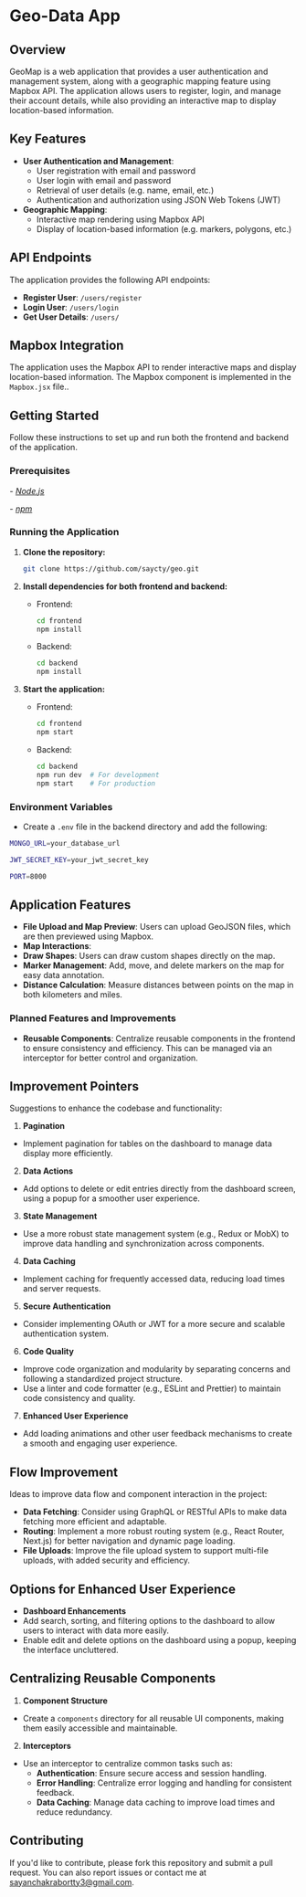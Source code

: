# Geo-Data App

## **Overview**

GeoMap is a web application that provides a user authentication and management system, along with a geographic mapping feature using Mapbox API. The application allows users to register, login, and manage their account details, while also providing an interactive map to display location-based information.

## **Key Features**

- **User Authentication and Management**:
  - User registration with email and password
  - User login with email and password
  - Retrieval of user details (e.g. name, email, etc.)
  - Authentication and authorization using JSON Web Tokens (JWT)
- **Geographic Mapping**:
  - Interactive map rendering using Mapbox API
  - Display of location-based information (e.g. markers, polygons, etc.)

## **API Endpoints**

The application provides the following API endpoints:

- **Register User**: `/users/register`
- **Login User**: `/users/login`
- **Get User Details**: `/users/`

## **Mapbox Integration**

The application uses the Mapbox API to render interactive maps and display location-based information. The Mapbox component is implemented in the `Mapbox.jsx` file..

## Getting Started

Follow these instructions to set up and run both the frontend and backend of the application.

### Prerequisites

_- [Node.js](https://nodejs.org/)_

_- [npm](https://www.npmjs.com/)_

### Running the Application

1. **Clone the repository:**

   ```bash
   git clone https://github.com/saycty/geo.git
   ```

2. **Install dependencies for both frontend and backend:**

   - Frontend:
     ```bash
     cd frontend
     npm install
     ```
   - Backend:
     ```bash
     cd backend
     npm install
     ```

3. **Start the application:**
   - Frontend:
     ```bash
     cd frontend
     npm start
     ```
   - Backend:
     ```bash
     cd backend
     npm run dev  # For development
     npm start    # For production
     ```

### Environment Variables

- Create a `.env` file in the backend directory and add the following:

```bash
MONGO_URL=your_database_url

JWT_SECRET_KEY=your_jwt_secret_key

PORT=8000
```

## Application Features

- **File Upload and Map Preview**: Users can upload GeoJSON files, which are then previewed using Mapbox.
- **Map Interactions**:
- **Draw Shapes**: Users can draw custom shapes directly on the map.
- **Marker Management**: Add, move, and delete markers on the map for easy data annotation.
- **Distance Calculation**: Measure distances between points on the map in both kilometers and miles.

### Planned Features and Improvements

- **Reusable Components**: Centralize reusable components in the frontend to ensure consistency and efficiency. This can be managed via an interceptor for better control and organization.

## Improvement Pointers

Suggestions to enhance the codebase and functionality:

1. **Pagination**

- Implement pagination for tables on the dashboard to manage data display more efficiently.

2. **Data Actions**

- Add options to delete or edit entries directly from the dashboard screen, using a popup for a smoother user experience.

3. **State Management**

- Use a more robust state management system (e.g., Redux or MobX) to improve data handling and synchronization across components.

4. **Data Caching**

- Implement caching for frequently accessed data, reducing load times and server requests.

5. **Secure Authentication**

- Consider implementing OAuth or JWT for a more secure and scalable authentication system.

6. **Code Quality**

- Improve code organization and modularity by separating concerns and following a standardized project structure.
- Use a linter and code formatter (e.g., ESLint and Prettier) to maintain code consistency and quality.

7. **Enhanced User Experience**

- Add loading animations and other user feedback mechanisms to create a smooth and engaging user experience.

## Flow Improvement

Ideas to improve data flow and component interaction in the project:

- **Data Fetching**: Consider using GraphQL or RESTful APIs to make data fetching more efficient and adaptable.
- **Routing**: Implement a more robust routing system (e.g., React Router, Next.js) for better navigation and dynamic page loading.
- **File Uploads**: Improve the file upload system to support multi-file uploads, with added security and efficiency.

## Options for Enhanced User Experience

- **Dashboard Enhancements**
- Add search, sorting, and filtering options to the dashboard to allow users to interact with data more easily.
- Enable edit and delete options on the dashboard using a popup, keeping the interface uncluttered.

## Centralizing Reusable Components

1. **Component Structure**

- Create a `components` directory for all reusable UI components, making them easily accessible and maintainable.

2. **Interceptors**

- Use an interceptor to centralize common tasks such as:
  - **Authentication**: Ensure secure access and session handling.
  - **Error Handling**: Centralize error logging and handling for consistent feedback.
  - **Data Caching**: Manage data caching to improve load times and reduce redundancy.

## Contributing

If you'd like to contribute, please fork this repository and submit a pull request. You can also report issues or contact me at sayanchakrabortty3@gmail.com.

